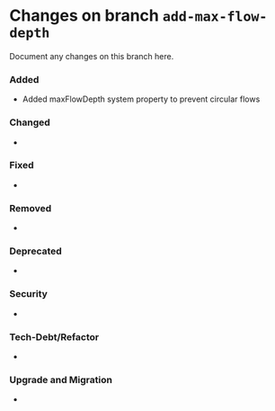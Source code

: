 # Changes on branch `add-max-flow-depth`
Document any changes on this branch here.
### Added
- Added maxFlowDepth system property to prevent circular flows

### Changed
- 

### Fixed
- 

### Removed
- 

### Deprecated
- 

### Security
- 

### Tech-Debt/Refactor
- 

### Upgrade and Migration
- 
